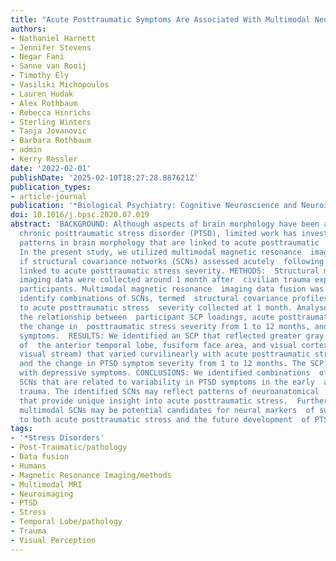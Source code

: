 ```yaml
---
title: "Acute Posttraumatic Symptoms Are Associated With Multimodal Neuroimaging Structural Covariance Patterns: A Possible Role for the Neural Substrates of  Visual Processing in Posttraumatic Stress Disorder"
authors:
- Nathaniel Harnett
- Jennifer Stevens
- Negar Fani
- Sanne van Rooij
- Timothy Ely
- Vasiliki Michopoulos
- Lauren Hudak
- Alex Rothbaum
- Rebecca Hinrichs
- Sterling Winters
- Tanja Jovanovic
- Barbara Rothbaum
- admin
- Kerry Ressler
date: '2022-02-01'
publishDate: '2025-02-10T18:27:28.887621Z'
publication_types:
- article-journal
publication: '*Biological Psychiatry: Cognitive Neuroscience and Neuroimaging*'
doi: 10.1016/j.bpsc.2020.07.019
abstract: 'BACKGROUND: Although aspects of brain morphology have been associated with
  chronic posttraumatic stress disorder (PTSD), limited work has investigated  multimodal
  patterns in brain morphology that are linked to acute posttraumatic  stress severity.
  In the present study, we utilized multimodal magnetic resonance  imaging to investigate
  if structural covariance networks (SCNs) assessed acutely  following trauma were
  linked to acute posttraumatic stress severity. METHODS:  Structural magnetic resonance
  imaging data were collected around 1 month after  civilian trauma exposure in 78
  participants. Multimodal magnetic resonance  imaging data fusion was completed to
  identify combinations of SCNs, termed  structural covariance profiles (SCPs), related
  to acute posttraumatic stress  severity collected at 1 month. Analyses assessed
  the relationship between  participant SCP loadings, acute posttraumatic stress severity,
  the change in  posttraumatic stress severity from 1 to 12 months, and depressive
  symptoms.  RESULTS: We identified an SCP that reflected greater gray matter properties
  of  the anterior temporal lobe, fusiform face area, and visual cortex (i.e., the  ventral
  visual stream) that varied curvilinearly with acute posttraumatic stress  severity
  and the change in PTSD symptom severity from 1 to 12 months. The SCP was  not associated
  with depressive symptoms. CONCLUSIONS: We identified combinations  of multimodal
  SCNs that are related to variability in PTSD symptoms in the early  aftermath of
  trauma. The identified SCNs may reflect patterns of neuroanatomical  organization
  that provide unique insight into acute posttraumatic stress.  Furthermore, these
  multimodal SCNs may be potential candidates for neural markers  of susceptibility
  to both acute posttraumatic stress and the future development  of PTSD.'
tags:
- '*Stress Disorders'
- Post-Traumatic/pathology
- Data fusion
- Humans
- Magnetic Resonance Imaging/methods
- Multimodal MRI
- Neuroimaging
- PTSD
- Stress
- Temporal Lobe/pathology
- Trauma
- Visual Perception
---
```

